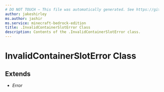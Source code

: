 ```yaml
---
# DO NOT TOUCH — This file was automatically generated. See https://github.com/mojang/minecraftapidocsgenerator to modify descriptions, examples, etc.
author: jakeshirley
ms.author: jashir
ms.service: minecraft-bedrock-edition
title: .InvalidContainerSlotError Class
description: Contents of the .InvalidContainerSlotError class.
---
```

# InvalidContainerSlotError Class

## Extends
- *Error*
